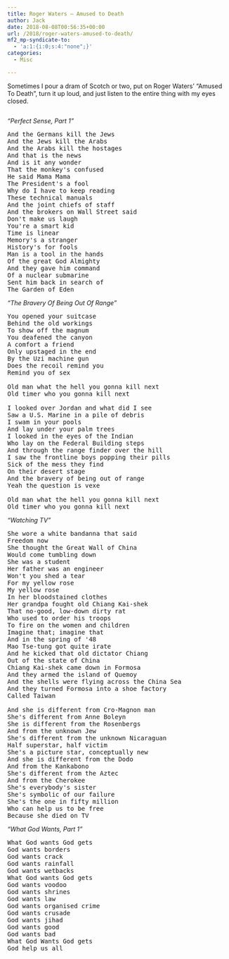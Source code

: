 ```yaml
---
title: Roger Waters – Amused to Death
author: Jack
date: 2018-08-08T00:56:35+00:00
url: /2018/roger-waters-amused-to-death/
mf2_mp-syndicate-to:
  - 'a:1:{i:0;s:4:"none";}'
categories:
  - Misc

---
```

Sometimes I pour a dram of Scotch or two, put on Roger Waters&#8217; &#8220;Amused To Death&#8221;, turn it up loud, and just listen to the entire thing with my eyes closed.<figure class="wp-block-image">

<img src="/img/2018/08/AmusedToDeath.jpg" alt="" class="wp-image-1669" srcset="/img/2018/08/AmusedToDeath.jpg 500w, /img/2018/08/AmusedToDeath-150x150.jpg 150w, /img/2018/08/AmusedToDeath-300x300.jpg 300w" sizes="(max-width: 500px) 100vw, 500px" /></figure> 

_&#8220;Perfect Sense, Part 1&#8221;_

<pre class="wp-block-verse">And the Germans kill the Jews<br />And the Jews kill the Arabs<br />And the Arabs kill the hostages<br />And that is the news<br />And is it any wonder<br />That the monkey's confused<br />He said Mama Mama<br />The President's a fool<br />Why do I have to keep reading<br />These technical manuals<br />And the joint chiefs of staff<br />And the brokers on Wall Street said<br />Don't make us laugh<br />You're a smart kid<br />Time is linear<br />Memory's a stranger<br />History's for fools<br />Man is a tool in the hands<br />Of the great God Almighty<br />And they gave him command<br />Of a nuclear submarine<br />Sent him back in search of<br />The Garden of Eden</pre>

_&#8220;The Bravery Of Being Out Of Range&#8221;_

<pre class="wp-block-verse">You opened your suitcase<br />Behind the old workings<br />To show off the magnum<br />You deafened the canyon<br />A comfort a friend<br />Only upstaged in the end<br />By the Uzi machine gun<br />Does the recoil remind you<br />Remind you of sex<br /><br />Old man what the hell you gonna kill next<br />Old timer who you gonna kill next<br /><br />I looked over Jordan and what did I see<br />Saw a U.S. Marine in a pile of debris<br />I swam in your pools<br />And lay under your palm trees<br />I looked in the eyes of the Indian<br />Who lay on the Federal Building steps<br />And through the range finder over the hill<br />I saw the frontline boys popping their pills<br />Sick of the mess they find<br />On their desert stage<br />And the bravery of being out of range<br />Yeah the question is vexe<br /><br />Old man what the hell you gonna kill next<br />Old timer who you gonna kill next<br /></pre>

_&#8220;Watching TV&#8221;_

<pre class="wp-block-verse">She wore a white bandanna that said<br />Freedom now<br />She thought the Great Wall of China<br />Would come tumbling down<br />She was a student<br />Her father was an engineer<br />Won't you shed a tear<br />For my yellow rose<br />My yellow rose<br />In her bloodstained clothes<br />Her grandpa fought old Chiang Kai-shek<br />That no-good, low-down dirty rat<br />Who used to order his troops<br />To fire on the women and children<br />Imagine that; imagine that<br />And in the spring of '48<br />Mao Tse-tung got quite irate<br />And he kicked that old dictator Chiang<br />Out of the state of China<br />Chiang Kai-shek came down in Formosa<br />And they armed the island of Quemoy<br />And the shells were flying across the China Sea<br />And they turned Formosa into a shoe factory<br />Called Taiwan<br /><br />And she is different from Cro-Magnon man<br />She's different from Anne Boleyn<br />She is different from the Rosenbergs<br />And from the unknown Jew<br />She's different from the unknown Nicaraguan<br />Half superstar, half victim<br />She's a picture star, conceptually new<br />And she is different from the Dodo<br />And from the Kankabono<br />She's different from the Aztec<br />And from the Cherokee<br />She's everybody's sister<br />She's symbolic of our failure<br />She's the one in fifty million<br />Who can help us to be free<br />Because she died on TV<br /></pre>

_&#8220;What God Wants, Part 1&#8221;_

<pre class="wp-block-verse">What God wants God gets<br />God wants borders<br />God wants crack<br />God wants rainfall<br />God wants wetbacks<br />What God wants God gets<br />God wants voodoo<br />God wants shrines<br />God wants law<br />God wants organised crime<br />God wants crusade<br />God wants jihad<br />God wants good<br />God wants bad<br />What God Wants God gets<br />God help us all</pre>